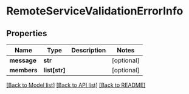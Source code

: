 # RemoteServiceValidationErrorInfo


## Properties
Name | Type | Description | Notes
------------ | ------------- | ------------- | -------------
**message** | **str** |  | [optional] 
**members** | **list[str]** |  | [optional] 

[[Back to Model list]](../README.md#documentation-for-models) [[Back to API list]](../README.md#documentation-for-api-endpoints) [[Back to README]](../README.md)


